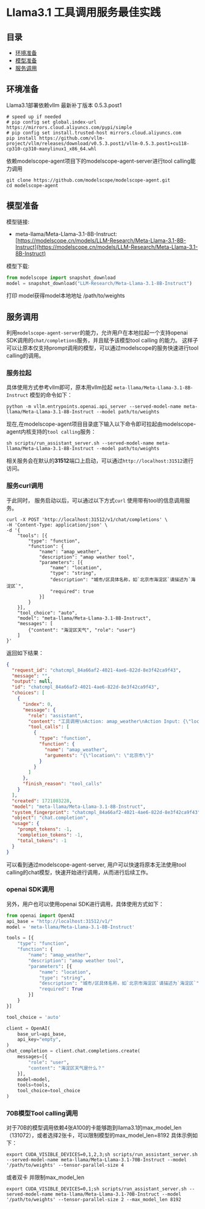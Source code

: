 # Llama3.1 工具调用服务最佳实践


## 目录
- [环境准备](#环境准备)
- [模型准备](#模型准备)
- [服务调用](#服务调用)


## 环境准备
Llama3.1部署依赖vllm 最新补丁版本 0.5.3.post1

```shell
# speed up if needed
# pip config set global.index-url https://mirrors.cloud.aliyuncs.com/pypi/simple
# pip config set install.trusted-host mirrors.cloud.aliyuncs.com
pip install https://github.com/vllm-project/vllm/releases/download/v0.5.3.post1/vllm-0.5.3.post1+cu118-cp310-cp310-manylinux1_x86_64.whl
```
依赖modelscope-agent项目下的modelscope-agent-server进行tool calling能力调用
```shell
git clone https://github.com/modelscope/modelscope-agent.git
cd modelscope-agent
```

## 模型准备
模型链接:
- meta-llama/Meta-Llama-3.1-8B-Instruct: [https://modelscope.cn/models/LLM-Research/Meta-Llama-3.1-8B-Instruct](https://modelscope.cn/models/LLM-Research/Meta-Llama-3.1-8B-Instruct)

模型下载:
```python
from modelscope import snapshot_download
model = snapshot_download("LLM-Research/Meta-Llama-3.1-8B-Instruct")
```
打印 model获得model本地地址 /path/to/weights

## 服务调用

利用`modelscope-agent-server`的能力，允许用户在本地拉起一个支持openai SDK调用的`chat/completions`服务，并且赋予该模型tool calling
的能力。 这样子可以让原本仅支持prompt调用的模型，可以通过modelscope的服务快速进行tool calling的调用。

### 服务拉起
具体使用方式参考vllm即可，原本用vllm拉起 `meta-llama/Meta-Llama-3.1-8B-Instruct` 模型的命令如下：
```shell
python -m vllm.entrypoints.openai.api_server --served-model-name meta-llama/Meta-Llama-3.1-8B-Instruct --model path/to/weights
```

现在,在modelscope-agent项目目录底下输入以下命令即可拉起由modelscope-agent内核支持的`tool calling`服务：
```shell
sh scripts/run_assistant_server.sh --served-model-name meta-llama/Meta-Llama-3.1-8B-Instruct --model path/to/weights
```
相关服务会在默认的**31512**端口上启动，可以通过`http://localhost:31512`进行访问。

### 服务curl调用
于此同时， 服务启动以后，可以通过以下方式`curl` 使用带有tool的信息调用服务。
```shell
curl -X POST 'http://localhost:31512/v1/chat/completions' \
-H 'Content-Type: application/json' \
-d '{
    "tools": [{
        "type": "function",
        "function": {
            "name": "amap_weather",
            "description": "amap weather tool",
            "parameters": [{
                "name": "location",
                "type": "string",
                "description": "城市/区具体名称，如`北京市海淀区`请描述为`海淀区`",
                "required": true
            }]
        }
    }],
    "tool_choice": "auto",
    "model": "meta-llama/Meta-Llama-3.1-8B-Instruct",
    "messages": [
        {"content": "海淀区天气", "role": "user"}
    ]
}'
```

返回如下结果：
```json
{
  "request_id": "chatcmpl_84a66af2-4021-4ae6-822d-8e3f42ca9f43",
  "message": "",
  "output": null,
  "id": "chatcmpl_84a66af2-4021-4ae6-822d-8e3f42ca9f43",
  "choices": [
    {
      "index": 0,
      "message": {
        "role": "assistant",
        "content": "工具调用\nAction: amap_weather\nAction Input: {\"location\": \"北京市\"}\n",
        "tool_calls": [
          {
            "type": "function",
            "function": {
              "name": "amap_weather",
              "arguments": "{\"location\": \"北京市\"}"
            }
          }
        ]
      },
      "finish_reason": "tool_calls"
    }
  ],
  "created": 1721803228,
  "model": "meta-llama/Meta-Llama-3.1-8B-Instruct",
  "system_fingerprint": "chatcmpl_84a66af2-4021-4ae6-822d-8e3f42ca9f43",
  "object": "chat.completion",
  "usage": {
    "prompt_tokens": -1,
    "completion_tokens": -1,
    "total_tokens": -1
  }
}
```

可以看到通过modelscope-agent-server, 用户可以快速将原本无法使用tool calling的chat模型，快速开始进行调用，从而进行后续工作。


### openai SDK调用

另外，用户也可以使用openai SDK进行调用，具体使用方式如下：
```python
from openai import OpenAI
api_base = "http://localhost:31512/v1/"
model = 'meta-llama/Meta-Llama-3.1-8B-Instruct'

tools = [{
    "type": "function",
    "function": {
        "name": "amap_weather",
        "description": "amap weather tool",
        "parameters": [{
            "name": "location",
            "type": "string",
            "description": "城市/区具体名称，如`北京市海淀区`请描述为`海淀区`",
            "required": True
        }]
    }
}]

tool_choice = 'auto'

client = OpenAI(
    base_url=api_base,
    api_key="empty",
)
chat_completion = client.chat.completions.create(
    messages=[{
        "role": "user",
        "content": "海淀区天气是什么？"
    }],
    model=model,
    tools=tools,
    tool_choice=tool_choice
)
```

### 70B模型Tool calling调用
对于70B的模型调用依赖4张A100的卡能够跑到llama3.1的max_model_len（131072），或者选择2张卡，可以限制模型的max_model_len=8192
具体示例如下：
```shell
export CUDA_VISIBLE_DEVICES=0,1,2,3;sh scripts/run_assistant_server.sh --served-model-name meta-llama/Meta-Llama-3.1-70B-Instruct --model '/path/to/weights' --tensor-parallel-size 4
```

或者双卡 并限制max_model_len
```shell
export CUDA_VISIBLE_DEVICES=0,1;sh scripts/run_assistant_server.sh --served-model-name meta-llama/Meta-Llama-3.1-70B-Instruct --model '/path/to/weights' --tensor-parallel-size 2 --max_model_len 8192
```
